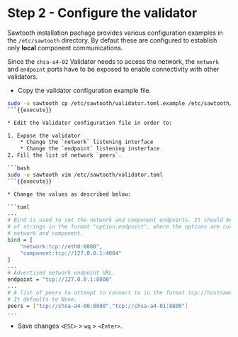 # Step 2 - Configure the validator

Sawtooth installation pachage provides various configuration examples in the `/etc/sawtooth` directory.
By defaut these are configured to establish only **local** component communications.

Since the `chsa-a4-02` Validator needs to access the network, the `network` and `endpoint` ports have to be exposed to enable connectivity with other validators.

* Copy the validator configuration example file.

```bash
sudo -u sawtooth cp /etc/sawtooth/validator.toml.example /etc/sawtooth/validator.toml
```{{execute}}

* Edit the Validator configuration file in order to:

1. Expose the validator
    * Change the `network` listening interface
    * Change the `endpoint` listening insterface
2. Fill the list of network `peers`.

```bash
sudo -u sawtooth vim /etc/sawtooth/validator.toml
```{{execute}}

* Change the values as described below:

```toml
...
# Bind is used to set the network and component endpoints. It should be a list
# of strings in the format "option:endpoint", where the options are currently
# network and component.
bind = [
    "network:tcp://eth0:8800",
    "component:tcp://127.0.0.1:4004"
]
...
# Advertised network endpoint URL.
endpoint = "tcp://127.0.0.1:8800"
...
# A list of peers to attempt to connect to in the format tcp://hostname:port.
# It defaults to None.
peers = ["tcp://chsa-a4-00:8800","tcp://chsa-a4-01:8800"]
...
```

* Save changes `<ESC>` > `wq` > `<Enter>`.
